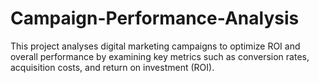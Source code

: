 # Campaign-Performance-Analysis
This project analyses digital marketing campaigns to optimize ROI and overall performance by examining key metrics such as conversion rates, acquisition costs, and return on investment (ROI).
